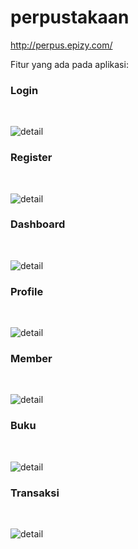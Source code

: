 # perpustakaan

http://perpus.epizy.com/

<p>Fitur yang ada pada aplikasi:</p>

### Login

<p><br></p>
<img src="https://i.imgur.com/mKGiACM.png" alt="detail">

### Register

<p><br></p>
<img src="https://i.imgur.com/BW3AQyP.png" alt="detail">

### Dashboard

<p><br></p>
<img src="https://i.imgur.com/eomlx4a.png" alt="detail">

### Profile

<p><br></p>
<img src="https://i.imgur.com/FA7vSN1.png" alt="detail">

### Member

<p><br></p>
<img src="https://i.imgur.com/0mx4Tv7.png" alt="detail">

### Buku

<p><br></p>
<img src="https://i.imgur.com/JHrNNSc.png" alt="detail">

### Transaksi

<p><br></p>
<img src="https://i.imgur.com/j04ludT.png" alt="detail">
